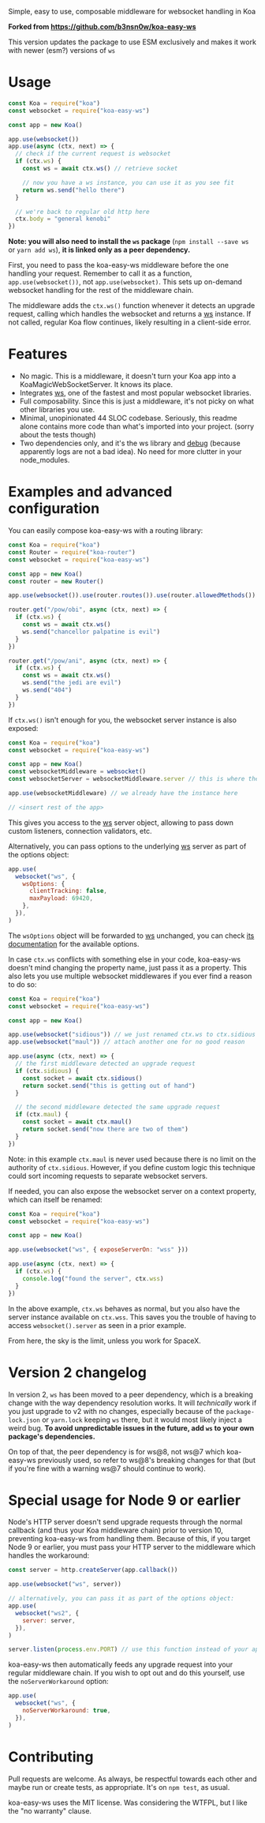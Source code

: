 Simple, easy to use, composable middleware for websocket handling in Koa

**Forked from https://github.com/b3nsn0w/koa-easy-ws**

This version updates the package to use ESM exclusively and makes it work with
newer (esm?) versions of `ws`

# Usage

```javascript
const Koa = require("koa")
const websocket = require("koa-easy-ws")

const app = new Koa()

app.use(websocket())
app.use(async (ctx, next) => {
  // check if the current request is websocket
  if (ctx.ws) {
    const ws = await ctx.ws() // retrieve socket

    // now you have a ws instance, you can use it as you see fit
    return ws.send("hello there")
  }

  // we're back to regular old http here
  ctx.body = "general kenobi"
})
```

**Note: you will also need to install the `ws` package**
(`npm install --save ws` or `yarn add ws`), **it is linked only as a peer
dependency.**

First, you need to pass the koa-easy-ws middleware before the one handling your
request. Remember to call it as a function, `app.use(websocket())`, not
`app.use(websocket)`. This sets up on-demand websocket handling for the rest of
the middleware chain.

The middleware adds the `ctx.ws()` function whenever it detects an upgrade
request, calling which handles the websocket and returns a [ws][ws] instance. If
not called, regular Koa flow continues, likely resulting in a client-side error.

# Features

- No magic. This is a middleware, it doesn't turn your Koa app into a
  KoaMagicWebSocketServer. It knows its place.
- Integrates [ws][ws], one of the fastest and most popular websocket libraries.
- Full composability. Since this is just a middleware, it's not picky on what
  other libraries you use.
- Minimal, unopinionated 44 SLOC codebase. Seriously, this readme alone contains
  more code than what's imported into your project. (sorry about the tests
  though)
- Two dependencies only, and it's the ws library and [debug][debug] (because
  apparently logs are not a bad idea). No need for more clutter in your
  node_modules.

# Examples and advanced configuration

You can easily compose koa-easy-ws with a routing library:

```javascript
const Koa = require("koa")
const Router = require("koa-router")
const websocket = require("koa-easy-ws")

const app = new Koa()
const router = new Router()

app.use(websocket()).use(router.routes()).use(router.allowedMethods())

router.get("/pow/obi", async (ctx, next) => {
  if (ctx.ws) {
    const ws = await ctx.ws()
    ws.send("chancellor palpatine is evil")
  }
})

router.get("/pow/ani", async (ctx, next) => {
  if (ctx.ws) {
    const ws = await ctx.ws()
    ws.send("the jedi are evil")
    ws.send("404")
  }
})
```

If `ctx.ws()` isn't enough for you, the websocket server instance is also
exposed:

```javascript
const Koa = require("koa")
const websocket = require("koa-easy-ws")

const app = new Koa()
const websocketMiddleware = websocket()
const websocketServer = websocketMiddleware.server // this is where the fun begins

app.use(websocketMiddleware) // we already have the instance here

// <insert rest of the app>
```

This gives you access to the [ws][ws] server object, allowing to pass down
custom listeners, connection validators, etc.

Alternatively, you can pass options to the underlying [ws][ws] server as part of
the options object:

```javascript
app.use(
  websocket("ws", {
    wsOptions: {
      clientTracking: false,
      maxPayload: 69420,
    },
  }),
)
```

The `wsOptions` object will be forwarded to [ws][ws] unchanged, you can check
[its documentation][ws] for the available options.

In case `ctx.ws` conflicts with something else in your code, koa-easy-ws doesn't
mind changing the property name, just pass it as a property. This also lets you
use multiple websocket middlewares if you ever find a reason to do so:

```javascript
const Koa = require("koa")
const websocket = require("koa-easy-ws")

const app = new Koa()

app.use(websocket("sidious")) // we just renamed ctx.ws to ctx.sidious
app.use(websocket("maul")) // attach another one for no good reason

app.use(async (ctx, next) => {
  // the first middleware detected an upgrade request
  if (ctx.sidious) {
    const socket = await ctx.sidious()
    return socket.send("this is getting out of hand")
  }

  // the second middleware detected the same upgrade request
  if (ctx.maul) {
    const socket = await ctx.maul()
    return socket.send("now there are two of them")
  }
})
```

Note: in this example `ctx.maul` is never used because there is no limit on the
authority of `ctx.sidious`. However, if you define custom logic this technique
could sort incoming requests to separate websocket servers.

If needed, you can also expose the websocket server on a context property, which
can itself be renamed:

```javascript
const Koa = require("koa")
const websocket = require("koa-easy-ws")

const app = new Koa()

app.use(websocket("ws", { exposeServerOn: "wss" }))

app.use(async (ctx, next) => {
  if (ctx.ws) {
    console.log("found the server", ctx.wss)
  }
})
```

In the above example, `ctx.ws` behaves as normal, but you also have the server
instance available on `ctx.wss`. This saves you the trouble of having to access
`websocket().server` as seen in a prior example.

From here, the sky is the limit, unless you work for SpaceX.

# Version 2 changelog

In version 2, `ws` has been moved to a peer dependency, which is a breaking
change with the way dependency resolution works. It will _technically_ work if
you just upgrade to v2 with no changes, especially because of the
`package-lock.json` or `yarn.lock` keeping `ws` there, but it would most likely
inject a weird bug. **To avoid unpredictable issues in the future, add `ws` to
your own package's dependencies.**

On top of that, the peer dependency is for ws@8, not ws@7 which koa-easy-ws
previously used, so refer to ws@8's breaking changes for that (but if you're
fine with a warning ws@7 should continue to work).

# Special usage for Node 9 or earlier

Node's HTTP server doesn't send upgrade requests through the normal callback
(and thus your Koa middleware chain) prior to version 10, preventing koa-easy-ws
from handling them. Because of this, if you target Node 9 or earlier, you must
pass your HTTP server to the middleware which handles the workaround:

```javascript
const server = http.createServer(app.callback())

app.use(websocket("ws", server))

// alternatively, you can pass it as part of the options object:
app.use(
  websocket("ws2", {
    server: server,
  }),
)

server.listen(process.env.PORT) // use this function instead of your app.listen() call
```

koa-easy-ws then automatically feeds any upgrade request into your regular
middleware chain. If you wish to opt out and do this yourself, use the
`noServerWorkaround` option:

```javascript
app.use(
  websocket("ws", {
    noServerWorkaround: true,
  }),
)
```

# Contributing

Pull requests are welcome. As always, be respectful towards each other and maybe
run or create tests, as appropriate. It's on `npm test`, as usual.

koa-easy-ws uses the MIT license. Was considering the WTFPL, but I like the "no
warranty" clause.

[ws]: https://github.com/websockets/ws
[debug]: https://github.com/visionmedia/debug
